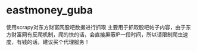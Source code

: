 # eastmoney_guba
使用scrapy对东方财富网股吧数据进行抓取
主要用于抓取股吧帖子内容，由于东方财富网有反爬机制，爬的快的话，会直接屏蔽IP一段时间，所以请限制爬虫速度，有钱的话，建议买个代理服务！

